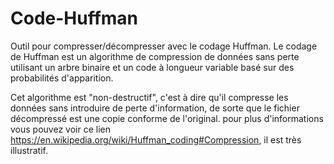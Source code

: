 # Code-Huffman
Outil pour compresser/décompresser avec le codage Huffman. 
Le codage de Huffman est un algorithme de compression de données sans perte utilisant un arbre binaire et un code à longueur variable basé sur des probabilités d'apparition.

Cet algorithme est "non-destructif", c'est à dire qu'il compresse les données sans introduire de perte 
d'information, de sorte que le fichier décompressé est une copie conforme de l'original.
pour plus d'informations vous pouvez voir ce lien https://en.wikipedia.org/wiki/Huffman_coding#Compression, il est très illustratif.
